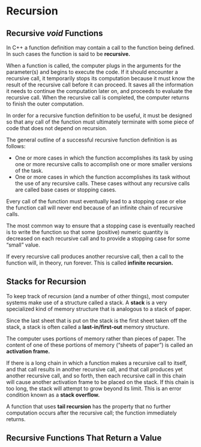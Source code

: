 # Recursion
## Recursive _void_ Functions

In C++ a function definition may contain a call to the function being defined. In such cases the function is said to be **recursive.**

When a function is called, the computer plugs in the arguments for the parameter(s) and begins to execute the code. If it should encounter a recursive call, it temporarily stops its computation because it must know the result of the recursive call before it can proceed. It saves all the information it needs to continue the computation later on, and proceeds to evaluate the recursive call. When the recursive call is completed, the computer returns to finish the outer computation.

In order for a recursive function definition to be useful, it must be designed so that any call of the function must ultimately terminate with some piece of code that does not depend on recursion.

The general outline of a successful recursive function definition is as follows:
- One or more cases in which the function accomplishes its task by using one or more recursive calls to accomplish one or more smaller versions of the task.
- One or more cases in which the function accomplishes its task without the use of any recursive calls. These cases without any recursive calls are called base cases or stopping cases.

Every call of the function must eventually lead to a stopping case or else the function call will never end because of an infinite chain of recursive calls.

The most common way to ensure that a stopping case is eventually reached is to write the function so that some (positive) numeric quantity is decreased on each recursive call and to provide a stopping case for some “small” value. 

If every recursive call produces another recursive call, then a call to the function will, in theory, run forever. This is called **infinite recursion.**

## Stacks for Recursion
To keep track of recursion (and a number of other things), most computer systems make use of a structure called a stack. A **stack** is a very specialized kind of memory structure that is analogous to a stack of paper.

Since the last sheet that is put on the stack is the first sheet taken off the stack, a stack is often called a **last-in/first-out** memory structure.

The computer uses portions of memory rather than pieces of paper. The content of one of these portions of memory (“sheets of paper”) is called an **activation frame.**

If there is a long chain in which a function makes a recursive call to itself, and that call results in another recursive call, and that call produces yet another recursive call, and so forth, then each recursive call in this chain will cause another activation frame to be placed on the stack. If this chain is too long, the stack will attempt to grow beyond its limit. This is an error condition known as a **stack overflow.**

A function that uses **tail recursion** has the property that no further computation occurs after the recursive call; the function immediately returns.

## Recursive Functions That Return a Value
